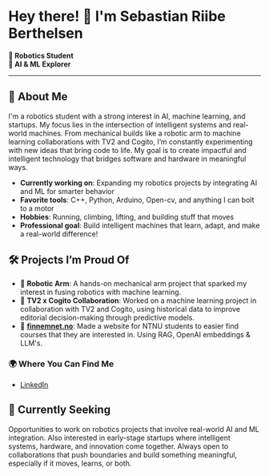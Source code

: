 # Hey there! 👋 I'm Sebastian Riibe Berthelsen

**🤖 Robotics Student**  
**🧠 AI & ML Explorer**  

---

## 🚀 About Me  
I'm a robotics student with a strong interest in AI, machine learning, and startups. My focus lies in the intersection of intelligent systems and real-world machines. From mechanical builds like a robotic arm to machine learning collaborations with TV2 and Cogito, I’m constantly experimenting with new ideas that bring code to life. My goal is to create impactful and intelligent technology that bridges software and hardware in meaningful ways.



-  **Currently working on**: Expanding my robotics projects by integrating AI and ML for smarter behavior  
-  **Favorite tools**: C++, Python, Arduino, Open-cv, and anything I can bolt to a motor  
-  **Hobbies**: Running, climbing, lifting, and building stuff that moves  
-  **Professional goal**: Build intelligent machines that learn, adapt, and make a real-world difference!

## 🛠️ Projects I’m Proud Of  
- 🤖 **Robotic Arm**: A hands-on mechanical arm project that sparked my interest in fusing robotics with machine learning.  
- 🤝 **TV2 x Cogito Collaboration**: Worked on a machine learning project in collaboration with TV2 and Cogito, using historical data to improve editorial decision-making through predictive models.
- 🏫 **[finnemnet.no](https://finnemnet.no/)**: Made a website for NTNU students to easier find courses that they are interested in. Using RAG, OpenAI embeddings & LLM's.


### 🌍 Where You Can Find Me  
- [LinkedIn](https://www.linkedin.com/in/sebastianriibeberthelsen/)

## 👀 Currently Seeking  
Opportunities to work on robotics projects that involve real-world AI and ML integration. Also interested in early-stage startups where intelligent systems, hardware, and innovation come together. Always open to collaborations that push boundaries and build something meaningful, especially if it moves, learns, or both.
